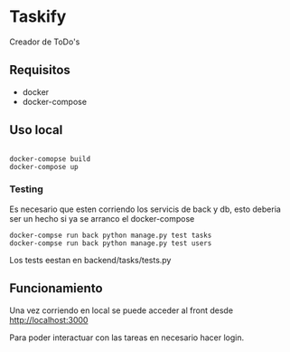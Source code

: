 # Taskify

Creador de ToDo's

## Requisitos
- docker
- docker-compose


## Uso local

```shell

docker-comopse build
docker-compose up
```

### Testing

Es necesario que esten corriendo los servicis de back y db, esto deberia ser un hecho si ya se arranco el docker-compose

```shell
docker-compse run back python manage.py test tasks
docker-compse run back python manage.py test users
```

Los tests eestan en backend/tasks/tests.py

## Funcionamiento
Una vez corriendo en local se puede acceder al front desde [http://localhost:3000](http://localhost:3000)

Para poder interactuar con las tareas en necesario hacer login.

